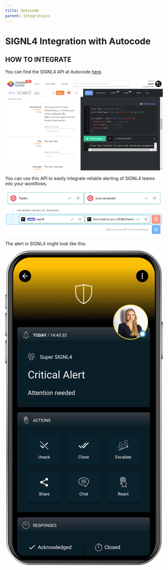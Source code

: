 ```yaml
---
title: Autocode
parent: Integrations
---
```


# SIGNL4 Integration with Autocode

## HOW TO INTEGRATE

You can find the SIGNL4 API at Autocode [here](https://autocode.com/signl4/api/).

![Autocode AIGNL4 API](stdlib-autocode-signl4-api.png)


You can use this API to easily integrate reliable alerting of SIGNL4 teams into your workflows.

![Autocode Project](stdlib-autocode-project.png)

The alert in SIGNL4 might look like this.

![SIGNL4 Alert](signl4-autocode.png)
